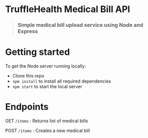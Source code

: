 # TruffleHealth Medical Bill API

> ### Simple medical bill upload service using Node and Express

# Getting started

To get the Node server running locally:

- Clone this repo
- `npm install` to install all required dependencies
- `npm start` to start the local server

# Endpoints

GET `/items` : Returns list of medical bills

POST `/items` : Creates a new medical bill